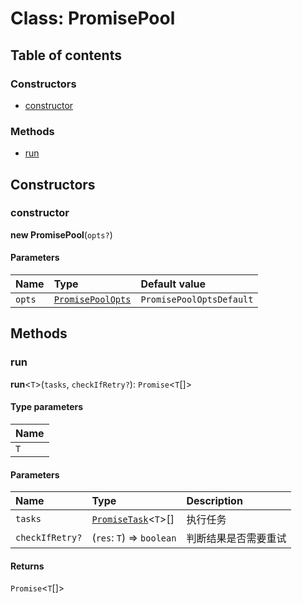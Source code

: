 # Class: PromisePool

## Table of contents

### Constructors

* [constructor](/auto-docs/utils/classes/PromisePool.md#constructor)

### Methods

* [run](/auto-docs/utils/classes/PromisePool.md#run)

## Constructors

### constructor

**new PromisePool**(`opts?`)

#### Parameters

| Name | Type | Default value |
| :------ | :------ | :------ |
| `opts` | [`PromisePoolOpts`](/auto-docs/utils/interfaces/PromisePoolOpts.md) | `PromisePoolOptsDefault` |

## Methods

### run

**run**<`T`>(`tasks`, `checkIfRetry?`): `Promise`<`T`\[]>

#### Type parameters

| Name |
| :------ |
| `T` |

#### Parameters

| Name | Type | Description |
| :------ | :------ | :------ |
| `tasks` | [`PromiseTask`](/auto-docs/utils/interfaces/PromiseTask.md)<`T`>\[] | 执行任务 |
| `checkIfRetry?` | (`res`: `T`) => `boolean` | 判断结果是否需要重试 |

#### Returns

`Promise`<`T`\[]>
